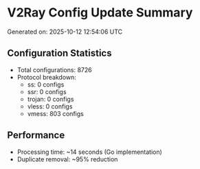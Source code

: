 # V2Ray Config Update Summary
Generated on: 2025-10-12 12:54:06 UTC

## Configuration Statistics
- Total configurations: 8726
- Protocol breakdown:
  - ss: 0 configs
  - ssr: 0 configs
  - trojan: 0 configs
  - vless: 0 configs
  - vmess: 803 configs

## Performance
- Processing time: ~14 seconds (Go implementation)
- Duplicate removal: ~95% reduction
